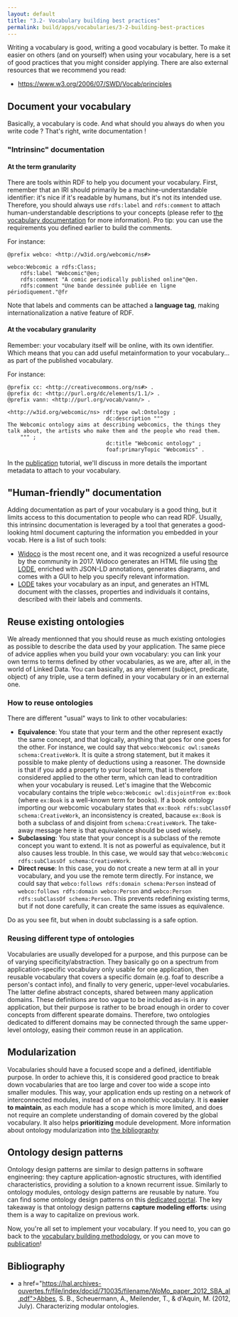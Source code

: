 ```yaml
---
layout: default
title: "3.2- Vocabulary building best practices"
permalink: build/apps/vocabularies/3-2-building-best-practices
---
```


Writing a vocabulary is good, writing a good vocabulary is better. To make it easier on others (and on yourself) when using your vocabulary, here is a set of good practices that you might consider applying. There are also external resources that we recommend you read:
- https://www.w3.org/2006/07/SWD/Vocab/principles


## <a id="documentation"/> Document your vocabulary

Basically, a vocabulary is code. And what should you always do when you write code ? That's right, write documentation !

### "Intrinsinc" documentation

#### At the term granularity

There are tools within RDF to help you document your vocabulary. First, remember that an IRI should primarily be a machine-understandable identifier: it's nice if it's readable by humans, but it's not its intended use. Therefore,  you should always use `rdfs:label` and `rdfs:comment` to attach human-understandable descriptions to your concepts (please refer to [the vocabulary documentation](Learn/writing-solid-applications/vocabularies/1-1-core) for more information). Pro tip: you can use the requirements you defined earlier to build the comments.

For instance:
```
@prefix webco: <http://w3id.org/webcomic/ns#>

webco:Webcomic a rdfs:Class;
    rdfs:label "Webcomic"@en;
    rdfs:comment "A comic periodically published online"@en.
    rdfs:comment "Une bande dessinée publiée en ligne périodiquement."@fr
```

Note that labels and comments can be attached a __language tag__, making internationalization a native feature of RDF.

#### At the vocabulary granularity

Remember: your vocabulary itself will be online, with its own identifier. Which means that you can add useful metainformation to your vocabulary... as part of the published vocabulary.

For instance:
```
@prefix cc: <http://creativecommons.org/ns#> .
@prefix dc: <http://purl.org/dc/elements/1.1/> .
@prefix vann: <http://purl.org/vocab/vann/> .

<http://w3id.org/webcomic/ns> rdf:type owl:Ontology ;
                               dc:description """
The Webcomic ontology aims at describing webcomics, the things they talk about, the artists who make them and the people who read them.
    """ ;
                               dc:title "Webcomic ontology" ;
                               foaf:primaryTopic "Webcomics" .
```

In the [publication](4-publish) tutorial, we'll discuss in more details the important metadata to attach to your vocabulary.

## "Human-friendly" documentation

Adding documentation as part of your vocabulary is a good thing, but it limits access to this documentation to people who can read RDF. Usually, this intrinsinc documentation is leveraged by a tool that generates a good-looking html document capturing the information you embedded in your vocab. Here is a list of such tools:
- [Widoco](https://github.com/dgarijo/Widoco) is the most recent one, and it was recognized a useful resource by the community in 2017. Widoco generates an HTML file using [the LODE](#lode), enriched with JSON-LD annotations, generates diagrams, and comes with a GUI to help you specify relevant information.
- <a id="lode"/> [LODE](https://essepuntato.it/lode/) takes your vocabulary as an input, and generates an HTML document with the classes, properties and individuals it contains, described with their labels and comments.


## Reuse existing ontologies

We already mentionned that you should reuse as much existing ontologies as possible to describe the data used by your application. The same piece of advice applies when you build your own vocabulary: you can link your own terms to terms defined by other vocabularies, as we are, after all, in the world of Linked Data. You can basically, as any element (subject, predicate, object) of any triple, use a term defined in your vocabulary or in an external one.

### How to reuse ontologies

There are different "usual" ways to link to other vocabularies:

- __Equivalence__: You state that your term and the other represent exactly the same concept, and that logically, anything that goes for one goes for the other. For instance, we could say that `webco:Webcomic owl:sameAs schema:CreativeWork`. It is quite a strong statement, but it makes it possible to make plenty of deductions using a reasoner. The downside is that if you add a property to your local term, that is therefore considered applied to the other term, which can lead to contradition when your vocabulary is reused. Let's imagine that the Webcomic vocabulary contains the triple `webco:Webcomic owl:disjointFrom ex:Book` (where `ex:Book` is a well-known term for books).  If a book ontology importing our webcomic vocabulary states that `ex:Book rdfs:subClassOf schema:CreativeWork`, an inconsistency is created, bacause `ex:Book` is both a subclass of and disjoint from `schema:CreativeWork`. The take-away message here is that equivalence should be used wisely.
- __Subclassing__: You state that your concept is a subclass of the remote concept you want to extend. It is not as powerful as equivalence, but it also causes less trouble. In this case, we would say that `webco:Webcomic rdfs:subClassOf schema:CreativeWork`.
- __Direct reuse__: In this case, you do not create a new term at all in your vocabulary, and you use the remote term directly. For instance, we could say that `webco:follows rdfs:domain schema:Person` instead of `webco:follows rdfs:domain webco:Person` and `webco:Person rdfs:subClassOf schema:Person`. This prevents redefining existing terms, but if not done carefully, it can create the same issues as equivalence.

Do as you see fit, but when in doubt subclassing is a safe option.

### Reusing different type of ontologies

Vocabularies are usually developed for a purpose, and this purpose can be of varying specificity/abstraction. They basically go on a spectrum from application-specific vocabulary only usable for one application, then reusable vocabulary that covers a specific domain (e.g. foaf to describe a person's contact info), and finally to very generic, upper-level vocabularies. The latter define abstract concepts, shared between many application domains. These definitions are too vague to be included as-is in any application, but their purpose is rather to be broad enough in order to cover concepts from different spearate domains. Therefore, two ontologies dedicated to different domains may be connected through the same upper-level ontology, easing their common reuse in an application.

## <a id="modularization"/> Modularization

Vocabularies should have a focused scope and a defined, identifiable purpose. In order to achieve this, it is considered good practice to break down vocabularies that are too large and cover too wide a scope into smaller modules. This way, your application ends up resting on a network of interconnected modules, instead of on a monolothic vocabulary. It is __easier to maintain__, as each module has a scope which is more limited, and does not require an complete understanding of domain covered by the global vocabulary. It also helps __prioritizing__ module development. More information about ontology modularization into [the bibliography](#ref_modularizing)

## Ontology design patterns

Ontology design patterns are similar to design patterns in software engineering: they capture application-agnostic structures, with identified characteristics, providing a solution to a known recurrent issue. Similarly to ontology modules, ontology design patterns are reusable by nature. You can find some ontology design patterns on this [dedicated portal](http://ontologydesignpatterns.org). The key takeaway is that ontology design patterns __capture modeling efforts__: using them is a way to capitalize on previous work.

Now, you're all set to implement your vocabulary. If you need to, you can go back to the [vocabulary building methodology](3-1-building-methodology), or you can move to [publication](4-publish)!

## Bibliography

- <a id="ref_modularizing"> a href="https://hal.archives-ouvertes.fr/file/index/docid/710035/filename/WoMo_paper_2012_SBA_al.pdf">Abbes, S. B., Scheuermann, A., Meilender, T., & d'Aquin, M. (2012, July). Characterizing modular ontologies.</a>
